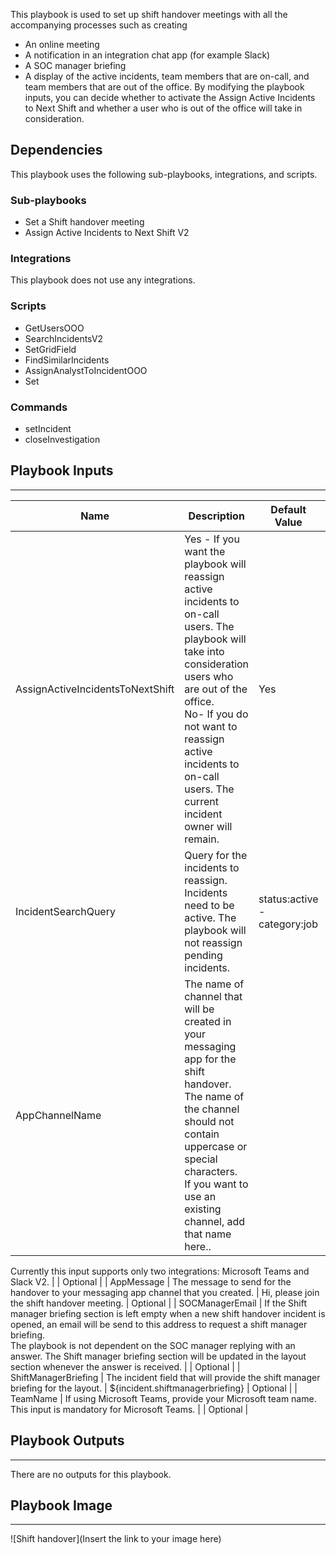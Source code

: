 This playbook is used to set up shift handover meetings with all the accompanying processes such as creating
- An online meeting
- A notification in an integration chat app (for example Slack)
- A SOC manager briefing
- A display of the active incidents, team members that are on-call, and team members that are out of the office.
By modifying the playbook inputs, you can decide whether to activate the Assign Active Incidents to Next Shift and whether a user who is out of the office will take in consideration. 

## Dependencies
This playbook uses the following sub-playbooks, integrations, and scripts.

### Sub-playbooks
* Set a Shift handover meeting
* Assign Active Incidents to Next Shift V2

### Integrations
This playbook does not use any integrations.

### Scripts
* GetUsersOOO
* SearchIncidentsV2
* SetGridField
* FindSimilarIncidents
* AssignAnalystToIncidentOOO
* Set

### Commands
* setIncident
* closeInvestigation

## Playbook Inputs
---

| **Name** | **Description** | **Default Value** | **Required** |
| --- | --- | --- | --- |
| AssignActiveIncidentsToNextShift | Yes - If you want the playbook will reassign active incidents to on-call users. The playbook will take into consideration users who are out of the office.<br/>No- If you do not want to reassign active incidents to on-call users. The current incident owner will remain. <br/> | Yes | Optional |
| IncidentSearchQuery | Query for the incidents to reassign.  Incidents need to be active. The playbook will not reassign pending incidents.  | status:active  -category:job  | Optional |
| AppChannelName  | The name of channel that will be created in your messaging app for the shift handover.<br/>The name of the channel should not contain uppercase or special characters.<br/>If you want to use an existing channel, add that name here..
Currently this input supports only two integrations: Microsoft Teams and Slack V2.
   | | Optional |
| AppMessage  | The message to send for the handover to your messaging app channel that you created. | Hi, please join the shift handover meeting. | Optional |
| SOCManagerEmail | If the Shift manager briefing section is left empty when a new shift handover incident is opened, an email will be send to this address to request a shift manager briefing.<br/>The playbook is not dependent on the SOC manager replying with an answer. The Shift manager briefing section will be updated in the  layout section whenever the answer is received.  |  | Optional |
| ShiftManagerBriefing  | The incident field that will provide the shift manager briefing for the layout. | ${incident.shiftmanagerbriefing} | Optional |
| TeamName | If using Microsoft Teams, provide your Microsoft team name.<br/>This input is mandatory for Microsoft Teams.   |  | Optional |

## Playbook Outputs
---
There are no outputs for this playbook.

## Playbook Image
---
![Shift handover](Insert the link to your image here)

